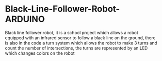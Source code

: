 # Black-Line-Follower-Robot-ARDUINO
Black line follower robot, it is a school project which allows a robot equipped with an infrared sensor to follow a black line on the ground, there is also in the code a turn system which allows the robot to make 3 turns and count the number of intersections, the turns are represented by an LED which changes colors on the robot
